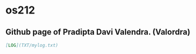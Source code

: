 # os212

## Github page of Pradipta Davi Valendra. (Valordra)

```markdown
[LOG](TXT/mylog.txt)
```




